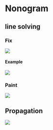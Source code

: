 # Nonogram

## line solving

### Fix

![](https://imgur.com/NCoE9kO.png)

#### Example

![](https://imgur.com/6fJK2yP.png)

### Paint

![](https://imgur.com/V0bDuGV.png)

## Propagation

![](https://imgur.com/hcG9ZQD.png)